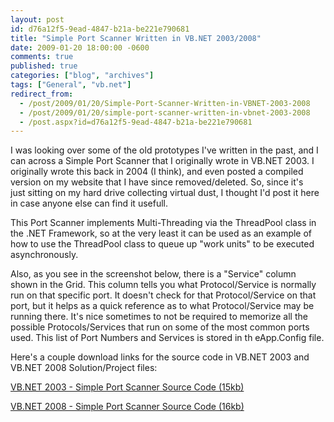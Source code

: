 ```yaml
---
layout: post
id: d76a12f5-9ead-4847-b21a-be221e790681
title: "Simple Port Scanner Written in VB.NET 2003/2008"
date: 2009-01-20 18:00:00 -0600
comments: true
published: true
categories: ["blog", "archives"]
tags: ["General", "vb.net"]
redirect_from: 
  - /post/2009/01/20/Simple-Port-Scanner-Written-in-VBNET-2003-2008
  - /post/2009/01/20/simple-port-scanner-written-in-vbnet-2003-2008
  - /post.aspx?id=d76a12f5-9ead-4847-b21a-be221e790681
---
```

<!-- more -->
<p>
I was looking over some of the old prototypes&nbsp;I&#39;ve written&nbsp;in the past, and I can across a Simple Port Scanner&nbsp;that I originally wrote in VB.NET 2003. I originally wrote this back in&nbsp;2004 (I think), and even posted a compiled version on my website that I have since removed/deleted. So, since it&#39;s just&nbsp;sitting on my hard drive collecting virtual dust, I thought I&#39;d post it here in case anyone else can find it usefull. 
</p>
<p>
This Port Scanner implements Multi-Threading via the ThreadPool class in the .NET Framework, so at the very least it can be used as an example of how to use the ThreadPool class to queue up &quot;work units&quot; to be executed asynchronously. 
</p>
<p>
Also, as you see in the screenshot below, there is a &quot;Service&quot; column shown in the Grid. This column tells you what Protocol/Service is normally run on that specific port. It doesn&#39;t check for that Protocol/Service on that port, but it helps as a quick reference as to what Protocol/Service may be running there. It&#39;s nice sometimes to not be required to memorize all the possible Protocols/Services that run on some of the most common ports used. This list of Port Numbers and Services is stored in th eApp.Config file. 
</p>
<p>
Here&#39;s a couple download links for the source code in VB.NET 2003 and VB.NET 2008&nbsp;Solution/Project files: 
</p>
<p>
<a href="/file.axd?file=VBdotNet_PortScanner_VS2003.zip">VB.NET 2003 - Simple Port Scanner Source Code (15kb)</a> 
</p>
<a href="/file.axd?file=VBdotNET_PortScanner_VS2008.zip">VB.NET 2008 - Simple Port Scanner Source Code (16kb)</a> 
<p>
<img src="/images/postsVBdotNet_SimplePortScanner.png" alt="" /> 
</p>
